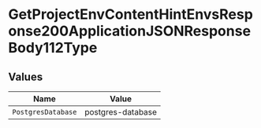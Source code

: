 # GetProjectEnvContentHintEnvsResponse200ApplicationJSONResponseBody112Type


## Values

| Name               | Value              |
| ------------------ | ------------------ |
| `PostgresDatabase` | postgres-database  |